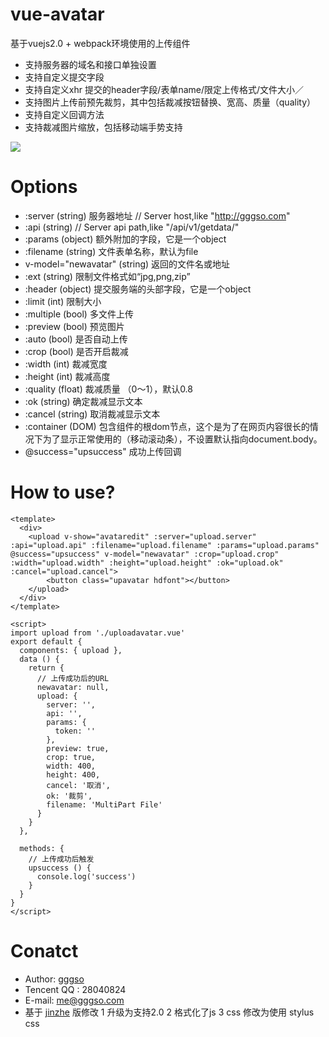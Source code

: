 # vue-avatar

基于vuejs2.0 + webpack环境使用的上传组件

* 支持服务器的域名和接口单独设置
* 支持自定义提交字段
* 支持自定义xhr 提交的header字段/表单name/限定上传格式/文件大小／
* 支持图片上传前预先裁剪，其中包括裁减按钮替换、宽高、质量（quality）
* 支持自定义回调方法
* 支持裁减图片缩放，包括移动端手势支持


![](http://ww1.sinaimg.cn/large/823603acgw1f7ngqzth6ig20hq0eku0x.gif)


# Options

* :server   (string)  服务器地址 // Server host,like "http://gggso.com"
* :api   (string)      // Server api path,like "/api/v1/getdata/"
* :params  (object) 	额外附加的字段，它是一个object
* :filename   (string)  文件表单名称，默认为file
* v-model="newavatar"   (string)    返回的文件名或地址
* :ext    (string)    限制文件格式如“jpg,png,zip”
* :header   (object)   提交服务端的头部字段，它是一个object
* :limit  (int)  限制大小
* :multiple	 (bool) 多文件上传
* :preview   (bool)	预览图片
* :auto	     (bool)	是否自动上传
* :crop      (bool) 是否开启裁减
* :width      (int) 裁减宽度
* :height      (int) 裁减高度
* :quality      (float) 裁减质量 （0～1），默认0.8
* :ok   (string)    确定裁减显示文本
* :cancel   (string)    取消裁减显示文本
* :container   (DOM)    包含组件的根dom节点，这个是为了在网页内容很长的情况下为了显示正常使用的（移动滚动条），不设置默认指向document.body。
* @success="upsuccess"   成功上传回调 

# How to use?

```
<template>
  <div>
    <upload v-show="avataredit" :server="upload.server" :api="upload.api" :filename="upload.filename" :params="upload.params" @success="upsuccess" v-model="newavatar" :crop="upload.crop" :width="upload.width" :height="upload.height" :ok="upload.ok" :cancel="upload.cancel">
        <button class="upavatar hdfont"></button>
    </upload>
  </div>
</template>

<script>
import upload from './uploadavatar.vue'
export default {
  components: { upload },
  data () {
    return {
      // 上传成功后的URL
      newavatar: null,
      upload: {
        server: '',
        api: '',
        params: {
          token: ''
        },
        preview: true,
        crop: true,
        width: 400,
        height: 400,
        cancel: '取消',
        ok: '裁剪',
        filename: 'MultiPart File'
      }
    }
  },

  methods: {
    // 上传成功后触发
    upsuccess () {
      console.log('success')
    }
  }
}
</script>
```
 
# Conatct
- Author: [gggso](http://www.gggso.com)
- Tencent QQ : 28040824
- E-mail: me@gggso.com
- 基于 [jinzhe](https://github.com/jinzhe/vue-upload) 版修改 
1 升级为支持2.0
2 格式化了js
3 css 修改为使用 stylus css